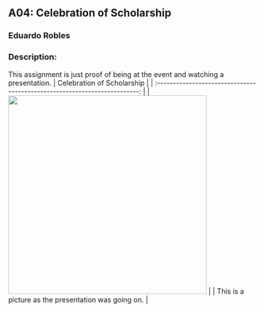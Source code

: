 ## A04: Celebration of Scholarship
### Eduardo Robles
### Description: 

This assignment is just proof of being at the event and watching a presentation.
|                                Celebration of Scholarship                                 |
| :------------------------------------------------------------------------: |
|  <img src="[https://1drv.ms/i/c/14bb949ad3dc33ee/Ef_Z46OXygJEpMQ8k7fMacUBBdWFeu2U0kFWG6AXNY4RuA?e=elgJwr]" width="400">   |
| This is a picture as the presentation was going on. |
